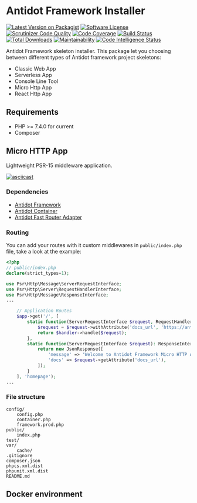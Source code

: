 Antidot Framework Installer
=================

[![Latest Version on Packagist][ico-version]][link-packagist]
[![Software License][ico-license]](LICENSE.md)
[![Scrutinizer Code Quality](https://scrutinizer-ci.com/g/antidot-framework/installer/badges/quality-score.png?b=1.0.x)](https://scrutinizer-ci.com/g/antidot-framework/installer/?branch=1.0.x)
[![Code Coverage](https://scrutinizer-ci.com/g/antidot-framework/installer/badges/coverage.png?b=1.0.x)](https://scrutinizer-ci.com/g/antidot-framework/installer/?branch=1.0.x)
[![Build Status](https://scrutinizer-ci.com/g/antidot-framework/installer/badges/build.png?b=1.0.x)](https://scrutinizer-ci.com/g/antidot-framework/installer/build-status/1.0.x)
[![Total Downloads][ico-downloads]][link-downloads]
[![Maintainability](https://api.codeclimate.com/v1/badges/aaa9bb8ececfaa6276b3/maintainability)](https://codeclimate.com/github/antidot-framework/installer/maintainability)
[![Code Intelligence Status](https://scrutinizer-ci.com/g/antidot-framework/installer/badges/code-intelligence.svg?b=1.0.x)](https://scrutinizer-ci.com/code-intelligence)

Antidot Framework skeleton installer. This package let you choosing between different types of Antidot framework project skeletons:

* Classic Web App
* Serverless App
* Console Line Tool
* Micro Http App
* React Http App

## Requirements

* PHP >= 7.4.0 for current
* Composer

## Micro HTTP App

Lightweight PSR-15 middleware application.

[![asciicast](https://asciinema.org/a/360740.svg)](https://asciinema.org/a/360740)

### Dependencies

* [Antidot Framework](https://github.com/antidot-framework/antidot-framework)
* [Antidot Container](https://github.com/antidot-framework/container)
* [Antidot Fast Router Adapter](https://github.com/antidot-framework/fast-router-adapter)

### Routing

You can add your routes with it custom middlewares in `public/index.php` file, take a look at the example:

```php 
<?php
// public/index.php
declare(strict_types=1);

use Psr\Http\Message\ServerRequestInterface;
use Psr\Http\Server\RequestHandlerInterface;
use Psr\Http\Message\ResponseInterface;
...

    // Application Routes    
    $app->get('/', [
        static function(ServerRequestInterface $request, RequestHandlerInterface $handler): ResponseInterface {
            $request = $request->withAttribute('docs_url', 'https://antidotfw.io');
            return $handler->handle($request);
        },
        static function(ServerRequestInterface $request): ResponseInterface {
            return new JsonResponse([
                'message' => 'Welcome to Antidot Framework Micro HTTP App.',
                'docs' => $request->getAttribute('docs_url'),
            ]);
        }
    ], 'homepage');
...

```

### File structure

```
config/
    config.php
    container.php
    framework.prod.php
public/
    index.php
test/
var/
    cache/
.gitignore
composer.json
phpcs.xml.dist
phpunit.xml.dist
README.md        
```

## Docker environment

[ico-version]: https://img.shields.io/packagist/v/antidot-fw/installer.svg?style=flat-square
[ico-license]: https://img.shields.io/badge/license-BSD%202--Clause-brightgreen.svg?style=flat-square
[ico-downloads]: https://img.shields.io/packagist/dt/antidot-fw/installer.svg?style=flat-square

[link-packagist]: https://packagist.org/packages/antidot-fw/installer
[link-downloads]: https://packagist.org/packages/antidot-fw/installer
